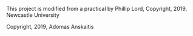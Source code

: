 This project is modified from a practical by Phillip Lord, Copyright, 2019, Newcastle University


Copyright, 2019, Adomas Anskaitis

